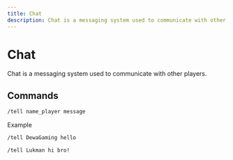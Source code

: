 ```yaml
---
title: Chat
description: Chat is a messaging system used to communicate with other players.
---
```


# Chat

Chat is a messaging system used to communicate with other players.

## Commands

```bash
/tell name_player message
```

Example

```bash
/tell DewaGaming hello
```

```bash
/tell Lukman hi bro!
```